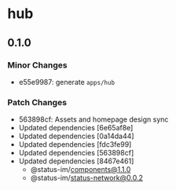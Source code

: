 # hub

## 0.1.0

### Minor Changes

- e55e9987: generate `apps/hub`

### Patch Changes

- 563898cf: Assets and homepage design sync
- Updated dependencies [6e65af8e]
- Updated dependencies [0a14da44]
- Updated dependencies [fdc3fe99]
- Updated dependencies [563898cf]
- Updated dependencies [8467e461]
  - @status-im/components@1.1.0
  - @status-im/status-network@0.0.2
